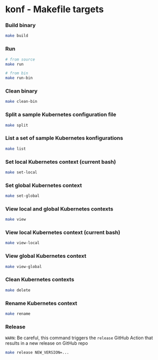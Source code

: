 
# konf - Makefile targets

### Build binary

```sh
make build
```

### Run

```sh
# from source
make run

# from bin
make run-bin
```

### Clean binary

```sh
make clean-bin
```

### Split a sample Kubernetes configuration file

```sh
make split
```

### List a set of sample Kubernetes konfigurations

```sh
make list
```

### Set local Kubernetes context (current bash)

```sh
make set-local
```

### Set global Kubernetes context

```sh
make set-global
```

### View local and global Kubernetes contexts

```sh
make view
```

### View local Kubernetes context (current bash)

```sh
make view-local
```

### View global Kubernetes context

```sh
make view-global
```

### Clean Kubernetes contexts

```sh
make delete
```

### Rename Kubernetes context

```sh
make rename
```

### Release

`WARN`: Be careful, this command triggers the `release` GitHub Action that results in a new release on GitHub repo

```sh
make release NEW_VERSION=...
```
